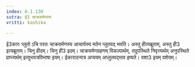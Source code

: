 ```yaml
---
index: 6.1.130
sutra: ई3 चाक्रवर्मणस्य
vritti: kashika

---
```

ई3कारः प्लुतो ऽचि परतः चाक्रवर्मणस्य आचार्यस्य मतेन प्लुतवद् भवति। अस्तु हीत्यब्रूताम्, अस्तु ही3 इत्यब्रूताम्। चिनु हीदम्। चिनु ही3 इदम्। चाक्रवर्मणग्रहणम् विकल्पार्थम्, तदुपस्थिते निवृत्त्यर्थम् अनुपस्थिते प्राप्त्यर्थम् इत्युभयत्रविभाषा इयम्। ईकारादन्यत्र अप्ययम् अप्लुतवद्भाव इष्यते। वशा3 इयम् वशेयम्।